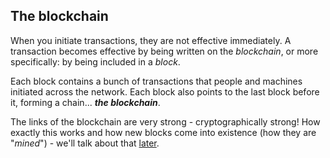 ## The blockchain

When you initiate transactions, they are not effective immediately.
A transaction becomes effective by being written on the *blockchain*,
or more specifically: by being included in a *block*.

Each block contains a bunch of transactions that people and machines initiated across the network.
Each block also points to the last block before it, forming a chain... ***the blockchain***.

The links of the blockchain are very strong - cryptographically strong!
How exactly this works and how new blocks come into existence (how they are "*mined*") - we'll talk about that [later](todo).
